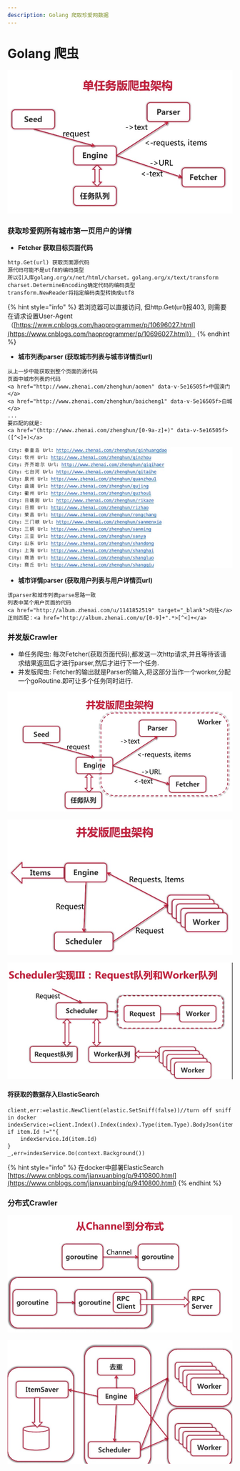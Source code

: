 ```yaml
---
description: Golang 爬取珍爱网数据
---
```


# Golang 爬虫

![&#x722C;&#x866B;&#x7ED3;&#x6784;](.gitbook/assets/image.png)



### 获取珍爱网所有城市第一页用户的详情

* **Fetcher 获取目标页面代码**

```text
http.Get(url) 获取页面源代码
源代码可能不是utf8的编码类型
所以引入库golang.org/x/net/html/charset，golang.org/x/text/transform
charset.DetermineEncoding确定代码的编码类型
transform.NewReader将指定编码类型转换成utf8
```

{% hint style="info" %}
若浏览器可以直接访问, 但http.Get\(url\)报403, 则需要在请求设置User-Agent  （[https://www.cnblogs.com/haoprogrammer/p/10696027.html](https://www.cnblogs.com/haoprogrammer/p/10696027.html)）
{% endhint %}



* **城市列表parser \(获取城市列表与城市详情页url\)**

```text
从上一步中能获取到整个页面的源代码
页面中城市列表的代码
<a href="http://www.zhenai.com/zhenghun/aomen" data-v-5e16505f>中国澳门</a>
<a href="http://www.zhenai.com/zhenghun/baicheng1" data-v-5e16505f>白城</a>
...
要匹配的就是:
<a href="(http://www.zhenai.com/zhenghun/[0-9a-z]+)" data-v-5e16505f>([^<]+)</a>
```

![&#x57CE;&#x5E02;&#x9875;&#x9762;&#x8BE6;&#x60C5;&#x7684;url](.gitbook/assets/image%20%285%29.png)

* **城市详情parser \(获取用户列表与用户详情页url\)**

```text
该parser和城市列表parse思路一致
列表中某个用户页面的代码
<a href="http://album.zhenai.com/u/1141852519" target="_blank">向往</a>
正则匹配：<a href="http://album.zhenai.com/u/[0-9]+".*>[^<]+</a>
```

### 并发版Crawler

* 单任务爬虫: 每次Fetcher\(获取页面代码\),都发送一次http请求,并且等待该请求结果返回后才进行parser,然后才进行下一个任务.
* 并发版爬虫: Fetcher的输出就是Parser的输入,将这部分当作一个worker,分配一个goRoutine.即可让多个任务同时进行.

![](.gitbook/assets/b475aadc83f0425c3d30c90507b268ca.jpg)

![](.gitbook/assets/image%20%281%29.png)

![](.gitbook/assets/image%20%284%29.png)

#### 将获取的数据存入ElasticSearch

```text
client,err:=elastic.NewClient(elastic.SetSniff(false))//turn off sniff in docker
indexService:=client.Index().Index(index).Type(item.Type).BodyJson(item)
if item.Id !=""{
	indexService.Id(item.Id)
}
_,err=indexService.Do(context.Background())		
```

{% hint style="info" %}
在docker中部署ElasticSearch [https://www.cnblogs.com/jianxuanbing/p/9410800.html](https://www.cnblogs.com/jianxuanbing/p/9410800.html)
{% endhint %}

### 分布式Crawler

![](.gitbook/assets/image%20%282%29.png)

![](.gitbook/assets/image%20%286%29.png)



